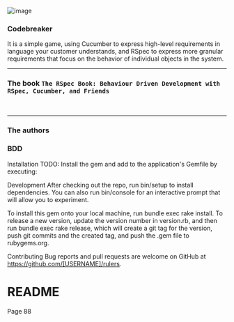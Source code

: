 ![image](https://user-images.githubusercontent.com/22925257/227605373-8c5347c5-b399-4a07-a02b-3a7831356147.png)

### Codebreaker
It is a simple game, using Cucumber to express high-level requirements in language your customer understands, and RSpec to express more granular requirements that focus on the behavior of individual objects in the system. <br/><hr/>

### The book `The RSpec Book: Behaviour Driven Development with RSpec, Cucumber, and Friends`
 <br/><hr/>

### The authors

### BDD



Installation
TODO: Install the gem and add to the application's Gemfile by executing:



Development
After checking out the repo, run bin/setup to install dependencies. You can also run bin/console for an interactive prompt that will allow you to experiment.

To install this gem onto your local machine, run bundle exec rake install. To release a new version, update the version number in version.rb, and then run bundle exec rake release, which will create a git tag for the version, push git commits and the created tag, and push the .gem file to rubygems.org.

Contributing
Bug reports and pull requests are welcome on GitHub at https://github.com/[USERNAME]/rulers.


# README

Page 88